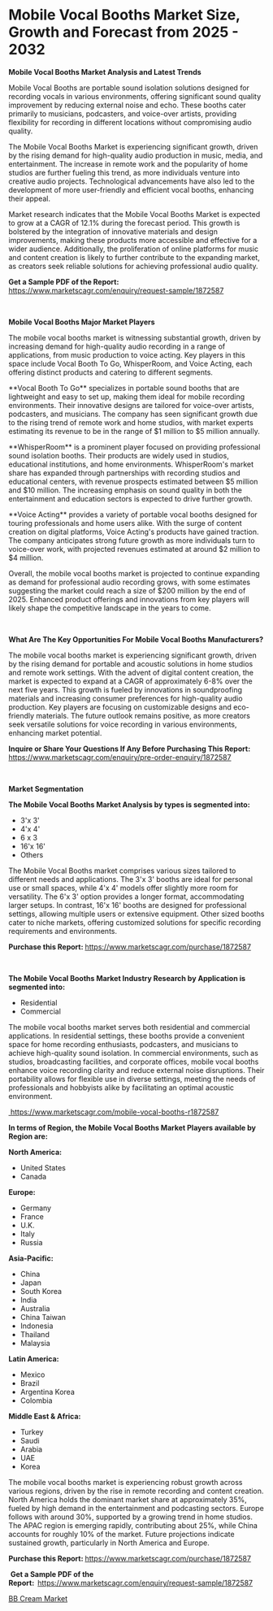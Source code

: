 <p><h1>Mobile Vocal Booths Market Size, Growth and Forecast from 2025 - 2032</h1></p><p><strong>Mobile Vocal Booths Market Analysis and Latest Trends</strong></p>
<p><p>Mobile Vocal Booths are portable sound isolation solutions designed for recording vocals in various environments, offering significant sound quality improvement by reducing external noise and echo. These booths cater primarily to musicians, podcasters, and voice-over artists, providing flexibility for recording in different locations without compromising audio quality.</p><p>The Mobile Vocal Booths Market is experiencing significant growth, driven by the rising demand for high-quality audio production in music, media, and entertainment. The increase in remote work and the popularity of home studios are further fueling this trend, as more individuals venture into creative audio projects. Technological advancements have also led to the development of more user-friendly and efficient vocal booths, enhancing their appeal.</p><p>Market research indicates that the Mobile Vocal Booths Market is expected to grow at a CAGR of 12.1% during the forecast period. This growth is bolstered by the integration of innovative materials and design improvements, making these products more accessible and effective for a wider audience. Additionally, the proliferation of online platforms for music and content creation is likely to further contribute to the expanding market, as creators seek reliable solutions for achieving professional audio quality.</p></p>
<p><strong>Get a Sample PDF of the Report:&nbsp;</strong> <a href="https://www.marketscagr.com/enquiry/request-sample/1872587?utm_campaign=3018&utm_medium=2&utm_source=Github&utm_content=ia&utm_term=04042025&utm_id=mobile-vocal-booths">https://www.marketscagr.com/enquiry/request-sample/1872587</a></p>
<p>&nbsp;</p>
<p><strong>Mobile Vocal Booths Major Market Players</strong></p>
<p><p>The mobile vocal booths market is witnessing substantial growth, driven by increasing demand for high-quality audio recording in a range of applications, from music production to voice acting. Key players in this space include Vocal Booth To Go, WhisperRoom, and Voice Acting, each offering distinct products and catering to different segments.</p><p>**Vocal Booth To Go** specializes in portable sound booths that are lightweight and easy to set up, making them ideal for mobile recording environments. Their innovative designs are tailored for voice-over artists, podcasters, and musicians. The company has seen significant growth due to the rising trend of remote work and home studios, with market experts estimating its revenue to be in the range of $1 million to $5 million annually.</p><p>**WhisperRoom** is a prominent player focused on providing professional sound isolation booths. Their products are widely used in studios, educational institutions, and home environments. WhisperRoom's market share has expanded through partnerships with recording studios and educational centers, with revenue prospects estimated between $5 million and $10 million. The increasing emphasis on sound quality in both the entertainment and education sectors is expected to drive further growth.</p><p>**Voice Acting** provides a variety of portable vocal booths designed for touring professionals and home users alike. With the surge of content creation on digital platforms, Voice Acting's products have gained traction. The company anticipates strong future growth as more individuals turn to voice-over work, with projected revenues estimated at around $2 million to $4 million.</p><p>Overall, the mobile vocal booths market is projected to continue expanding as demand for professional audio recording grows, with some estimates suggesting the market could reach a size of $200 million by the end of 2025. Enhanced product offerings and innovations from key players will likely shape the competitive landscape in the years to come.</p></p>
<p>&nbsp;</p>
<p><strong>What Are The Key Opportunities For Mobile Vocal Booths Manufacturers?</strong></p>
<p><p>The mobile vocal booths market is experiencing significant growth, driven by the rising demand for portable and acoustic solutions in home studios and remote work settings. With the advent of digital content creation, the market is expected to expand at a CAGR of approximately 6-8% over the next five years. This growth is fueled by innovations in soundproofing materials and increasing consumer preferences for high-quality audio production. Key players are focusing on customizable designs and eco-friendly materials. The future outlook remains positive, as more creators seek versatile solutions for voice recording in various environments, enhancing market potential.</p></p>
<p><strong>Inquire or Share Your Questions If Any Before Purchasing This Report:</strong> <a href="https://www.marketscagr.com/enquiry/pre-order-enquiry/1872587?utm_campaign=3018&utm_medium=2&utm_source=Github&utm_content=ia&utm_term=04042025&utm_id=mobile-vocal-booths">https://www.marketscagr.com/enquiry/pre-order-enquiry/1872587</a></p>
<p>&nbsp;</p>
<p><strong>Market Segmentation</strong></p>
<p><strong>The Mobile Vocal Booths Market Analysis by types is segmented into:</strong></p>
<p><ul><li>3'x 3'</li><li>4'x 4'</li><li>6 x 3</li><li>16'x 16'</li><li>Others</li></ul></p>
<p><p>The Mobile Vocal Booths market comprises various sizes tailored to different needs and applications. The 3'x 3' booths are ideal for personal use or small spaces, while 4'x 4' models offer slightly more room for versatility. The 6'x 3' option provides a longer format, accommodating larger setups. In contrast, 16'x 16' booths are designed for professional settings, allowing multiple users or extensive equipment. Other sized booths cater to niche markets, offering customized solutions for specific recording requirements and environments.</p></p>
<p><strong>Purchase this Report:&nbsp;</strong><a href="https://www.marketscagr.com/purchase/1872587?utm_campaign=3018&utm_medium=2&utm_source=Github&utm_content=ia&utm_term=04042025&utm_id=mobile-vocal-booths">https://www.marketscagr.com/purchase/1872587</a></p>
<p>&nbsp;</p>
<p><strong>The Mobile Vocal Booths Market Industry Research by Application is segmented into:</strong></p>
<p><ul><li>Residential</li><li>Commercial</li></ul></p>
<p><p>The mobile vocal booths market serves both residential and commercial applications. In residential settings, these booths provide a convenient space for home recording enthusiasts, podcasters, and musicians to achieve high-quality sound isolation. In commercial environments, such as studios, broadcasting facilities, and corporate offices, mobile vocal booths enhance voice recording clarity and reduce external noise disruptions. Their portability allows for flexible use in diverse settings, meeting the needs of professionals and hobbyists alike by facilitating an optimal acoustic environment.</p></p>
<p><a href="https://www.marketscagr.com/mobile-vocal-booths-r1872587?utm_campaign=3018&utm_medium=2&utm_source=Github&utm_content=ia&utm_term=04042025&utm_id=mobile-vocal-booths">&nbsp;https://www.marketscagr.com/mobile-vocal-booths-r1872587</a></p>
<p><strong>In terms of Region, the Mobile Vocal Booths Market Players available by Region are:</strong></p>
<p>
    <p> <strong> North America: </strong>
        <ul>
            <li>United States</li>
            <li>Canada</li>
        </ul>
        </p> 
    <p> <strong> Europe: </strong>
        <ul>
            <li>Germany</li>
            <li>France</li>
            <li>U.K.</li>
            <li>Italy</li>
            <li>Russia</li>
        </ul>
        </p> 
    <p> <strong> Asia-Pacific: </strong>
        <ul>
            <li>China</li>
            <li>Japan</li>
            <li>South Korea</li>
            <li>India</li>
            <li>Australia</li>
            <li>China Taiwan</li>
            <li>Indonesia</li>
            <li>Thailand</li>
            <li>Malaysia</li>
        </ul>
        </p> 
    <p> <strong> Latin America: </strong>
        <ul>
            <li>Mexico</li>
            <li>Brazil</li>
            <li>Argentina Korea</li>
            <li>Colombia</li>
        </ul>
        </p> 
    <p> <strong> Middle East & Africa: </strong>
        <ul>
            <li>Turkey</li>
            <li>Saudi</li>
            <li>Arabia</li>
            <li>UAE</li>
            <li>Korea</li>
        </ul>
    </p>
    </p>
<p><p>The mobile vocal booths market is experiencing robust growth across various regions, driven by the rise in remote recording and content creation. North America holds the dominant market share at approximately 35%, fueled by high demand in the entertainment and podcasting sectors. Europe follows with around 30%, supported by a growing trend in home studios. The APAC region is emerging rapidly, contributing about 25%, while China accounts for roughly 10% of the market. Future projections indicate sustained growth, particularly in North America and Europe.</p></p>
<p><strong>Purchase this Report: </strong><a href="https://www.marketscagr.com/purchase/1872587?utm_campaign=3018&utm_medium=2&utm_source=Github&utm_content=ia&utm_term=04042025&utm_id=mobile-vocal-booths">https://www.marketscagr.com/purchase/1872587</a></p>
<p>&nbsp;<strong>Get a Sample PDF of the Report:&nbsp;&nbsp;</strong><a href="https://www.marketscagr.com/enquiry/request-sample/1872587?utm_campaign=3018&utm_medium=2&utm_source=Github&utm_content=ia&utm_term=04042025&utm_id=mobile-vocal-booths">https://www.marketscagr.com/enquiry/request-sample/1872587</a></p>
<p><strong></strong></p>
<p><p><a href="https://github.com/tumacaakesha78/Market-Research-Report-List-1/blob/main/bb-cream-market.md?utm_campaign=3018&utm_medium=2&utm_source=Github&utm_content=ia&utm_term=04042025&utm_id=mobile-vocal-booths">BB Cream Market</a></p></p>